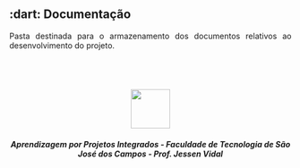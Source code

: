 <br id="topo">

<span id="relatórios">

<h2> :dart: Documentação</h2>

<p align="justify"> Pasta destinada para o armazenamento dos documentos relativos ao desenvolvimento do projeto.</p>

<br>

<h1 align="center"> <img src = "https://user-images.githubusercontent.com/71477357/161321048-dc637b2e-0314-4e07-b2f9-8cda9f653356.png" height="70"  align="auto">
<h5 align="center"> Aprendizagem por Projetos Integrados - Faculdade de Tecnologia de São José dos Campos - Prof. Jessen Vidal </h5>

